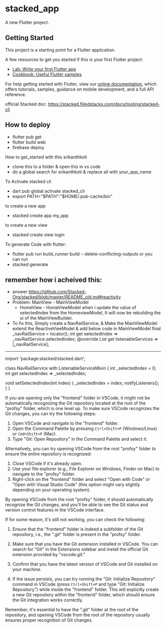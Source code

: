 # stacked_app

A new Flutter project.

## Getting Started

This project is a starting point for a Flutter application.

A few resources to get you started if this is your first Flutter project:

- [Lab: Write your first Flutter app](https://flutter.dev/docs/get-started/codelab)
- [Cookbook: Useful Flutter samples](https://flutter.dev/docs/cookbook)

For help getting started with Flutter, view our
[online documentation](https://flutter.dev/docs), which offers tutorials,
samples, guidance on mobile development, and a full API reference.

official Stacked doc: https://stacked.filledstacks.com/docs/tooling/stacked-cli

## How to deploy

- flutter pub get
- flutter build web
- firebase deploy

How to get_started with this srikanthkoti

- clone this to a folder & open this in vs code
- do a global search for srikanthkoti & replace all with your_app_name

To Activate stacked cli

- dart pub global activate stacked_cli
- export PATH="$PATH":"$HOME/.pub-cache/bin"

to create a new app

- stacked create app my_app

to create a new view

- stacked create view login

To generate Code with flutter:

- flutter pub run build_runner build --delete-conflicting-outputs
  or you can run
- stacked generate

## remember how i acheived this:

- answer https://github.com/Stacked-Org/stacked/blob/master/README_old.md#reactivity
- Problem:
  MainView - MainViewModel
  - HomeView - HomeViewModel
    when i update the value of selectedIndex from the HomeviewModel, It will now be rebuilding the ui of the MainViewBuilder.
- To fix this, Simply create a NavRailService, & Make the MainVIewModel extend the ReactiveVieeModel & add below code in MainViewModel
  final \_navRailService = locator<NavRailService>();
  int get selectedIndex => \_navRailService.selectedIndex;
  @override
  List<ListenableServiceMixin> get listenableServices => [_navRailService];

---

import 'package:stacked/stacked.dart';

class NavRailService with ListenableServiceMixin {
int \_selectedIndex = 0;
int get selectedIndex => \_selectedIndex;

void setSelectedIndex(int index) {
\_selectedIndex = index;
notifyListeners();
}
}

If you are opening only the "frontend" folder in VSCode, it might not be automatically recognizing the Git repository located at the root of the "profsy" folder, which is one level up. To make sure VSCode recognizes the Git changes, you can try the following steps:

1. Open VSCode and navigate to the "frontend" folder.
2. Open the Command Palette by pressing `Ctrl+Shift+P` (Windows/Linux) or `Cmd+Shift+P` (Mac).
3. Type "Git: Open Repository" in the Command Palette and select it.

Alternatively, you can try opening VSCode from the root "profsy" folder to ensure the entire repository is recognized:

1. Close VSCode if it's already open.
2. Use your file explorer (e.g., File Explorer on Windows, Finder on Mac) to navigate to the "profsy" folder.
3. Right-click on the "frontend" folder and select "Open with Code" or "Open with Visual Studio Code" (this option might vary slightly depending on your operating system).

By opening VSCode from the root "profsy" folder, it should automatically recognize the Git changes, and you'll be able to see the Git status and version control features in the VSCode interface.

If for some reason, it's still not working, you can check the following:

1. Ensure that the "frontend" folder is indeed a subfolder of the Git repository, i.e., the ".git" folder is present in the "profsy" folder.

2. Make sure that you have the Git extension installed in VSCode. You can search for "Git" in the Extensions sidebar and install the official Git extension provided by "vscode.git."

3. Confirm that you have the latest version of VSCode and Git installed on your machine.

4. If the issue persists, you can try running the "Git: Initialize Repository" command in VSCode (press `Ctrl+Shift+P` and type "Git: Initialize Repository") while inside the "frontend" folder. This will explicitly create a new Git repository within the "frontend" folder, which should ensure the Git integration works correctly.

Remember, it's essential to have the ".git" folder at the root of the repository, and opening VSCode from the root of the repository usually ensures proper recognition of Git changes.
